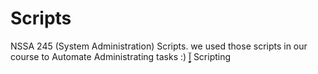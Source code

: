 # Scripts

NSSA 245 (System Administration) Scripts. we used those scripts in our course to Automate Administrating tasks :)
آٍٍٍ
Scripting

